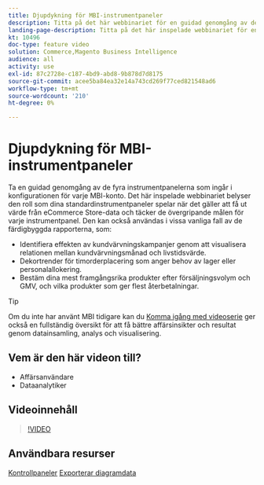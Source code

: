 ```yaml
---
title: Djupdykning för MBI-instrumentpaneler
description: Titta på det här webbinariet för en guidad genomgång av de fyra instrumentpanelerna som ingår i konfigurationen för varje MBI-konto.
landing-page-description: Titta på det här inspelade webbinariet för en guidad genomgång av de fyra instrumentpanelerna som ingår i konfigurationen för varje MBI-konto.
kt: 10496
doc-type: feature video
solution: Commerce,Magento Business Intelligence
audience: all
activity: use
exl-id: 87c2728e-c187-4bd9-abd8-9b878d7d8175
source-git-commit: acee5ba84ea32e14a743cd269f77ced821548ad6
workflow-type: tm+mt
source-wordcount: '210'
ht-degree: 0%

---
```


# Djupdykning för MBI-instrumentpaneler

Ta en guidad genomgång av de fyra instrumentpanelerna som ingår i konfigurationen för varje MBI-konto. Det här inspelade webbinariet belyser den roll som dina standardinstrumentpaneler spelar när det gäller att få ut värde från eCommerce Store-data och täcker de övergripande målen för varje instrumentpanel. Den kan också användas i vissa vanliga fall av de färdigbyggda rapporterna, som:

- Identifiera effekten av kundvärvningskampanjer genom att visualisera relationen mellan kundvärvningsmånad och livstidsvärde.
- Dekortrender för timorderplacering som anger behov av lager eller personalallokering.
- Bestäm dina mest framgångsrika produkter efter försäljningsvolym och GMV, och vilka produkter som ger flest återbetalningar.

>[!TIP]
>
>Om du inte har använt MBI tidigare kan du [Komma igång med videoserie](./../1-overview.md) ger också en fullständig översikt för att få bättre affärsinsikter och resultat genom datainsamling, analys och visualisering.

## Vem är den här videon till?

- Affärsanvändare
- Dataanalytiker

## Videoinnehåll

>[!VIDEO](https://video.tv.adobe.com/v/343498?quality=12&learn=on)

## Användbara resurser

[Kontrollpaneler](https://docs.magento.com/mbi/data-user/dashboards/ess-dashboards.html)
[Exporterar diagramdata](https://docs.magento.com/mbi/data-user/export-data/exp-chart-dash.html)
